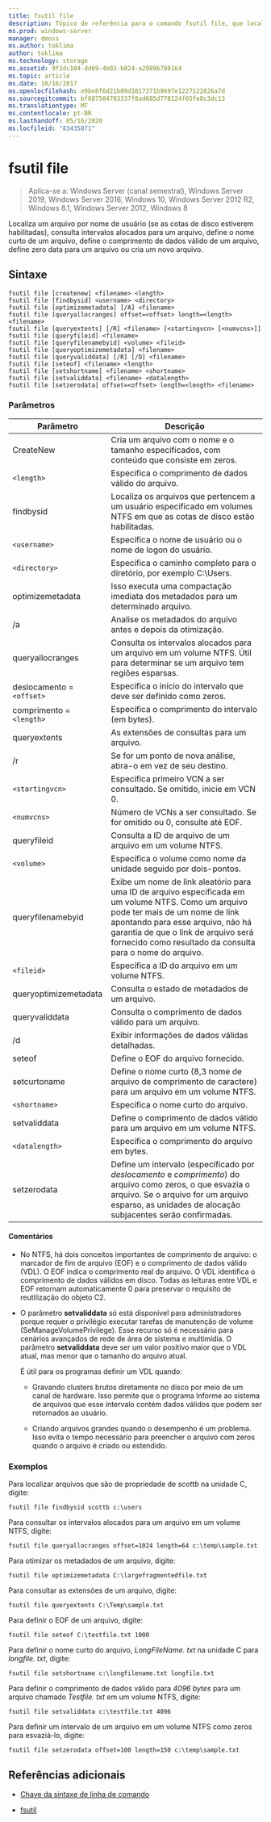 ```yaml
---
title: fsutil file
description: Tópico de referência para o comando fsutil file, que localiza um arquivo por nome de usuário, consulta intervalos alocados para um arquivo, define o nome curto de um arquivo, define o comprimento de dados válido de um arquivo, define zero data para um arquivo ou cria um novo arquivo.
ms.prod: windows-server
manager: dmoss
ms.author: toklima
author: toklima
ms.technology: storage
ms.assetid: 9f3dc104-dd69-4b03-b824-a29896780164
ms.topic: article
ms.date: 10/16/2017
ms.openlocfilehash: e9be8f6d21b89d1017371b9697e1227122826a7d
ms.sourcegitcommit: bf887504703337f8ad685d778124f65fe8c3dc13
ms.translationtype: MT
ms.contentlocale: pt-BR
ms.lasthandoff: 05/16/2020
ms.locfileid: "83435871"
---
```

# <a name="fsutil-file"></a>fsutil file

> Aplica-se a: Windows Server (canal semestral), Windows Server 2019, Windows Server 2016, Windows 10, Windows Server 2012 R2, Windows 8.1, Windows Server 2012, Windows 8

Localiza um arquivo por nome de usuário (se as cotas de disco estiverem habilitadas), consulta intervalos alocados para um arquivo, define o nome curto de um arquivo, define o comprimento de dados válido de um arquivo, define zero data para um arquivo ou cria um novo arquivo.

## <a name="syntax"></a>Sintaxe

```
fsutil file [createnew] <filename> <length>
fsutil file [findbysid] <username> <directory>
fsutil file [optimizemetadata] [/A] <filename>
fsutil file [queryallocranges] offset=<offset> length=<length> <filename>
fsutil file [queryextents] [/R] <filename> [<startingvcn> [<numvcns>]]
fsutil file [queryfileid] <filename>
fsutil file [queryfilenamebyid] <volume> <fileid>
fsutil file [queryoptimizemetadata] <filename>
fsutil file [queryvaliddata] [/R] [/D] <filename>
fsutil file [seteof] <filename> <length>
fsutil file [setshortname] <filename> <shortname>
fsutil file [setvaliddata] <filename> <datalength>
fsutil file [setzerodata] offset=<offset> length=<length> <filename>
```

### <a name="parameters"></a>Parâmetros

| Parâmetro | Descrição |
| --------- | ----------- |
| CreateNew | Cria um arquivo com o nome e o tamanho especificados, com conteúdo que consiste em zeros. |
| `<length>` | Especifica o comprimento de dados válido do arquivo. |
| findbysid | Localiza os arquivos que pertencem a um usuário especificado em volumes NTFS em que as cotas de disco estão habilitadas. |
| `<username>` | Especifica o nome de usuário ou o nome de logon do usuário. |
| `<directory>` | Especifica o caminho completo para o diretório, por exemplo C:\Users. |
| optimizemetadata | Isso executa uma compactação imediata dos metadados para um determinado arquivo. |
| /a | Analise os metadados do arquivo antes e depois da otimização. |
| queryallocranges | Consulta os intervalos alocados para um arquivo em um volume NTFS. Útil para determinar se um arquivo tem regiões esparsas. |
| deslocamento =`<offset>` | Especifica o início do intervalo que deve ser definido como zeros. |
| comprimento =`<length>` | Especifica o comprimento do intervalo (em bytes). |
| queryextents | As extensões de consultas para um arquivo. |
| /r | Se <filename> for um ponto de nova análise, abra-o em vez de seu destino. |
| `<startingvcn>` | Especifica primeiro VCN a ser consultado. Se omitido, inicie em VCN 0. |
| `<numvcns>` | Número de VCNs a ser consultado. Se for omitido ou 0, consulte até EOF. |
| queryfileid | Consulta a ID de arquivo de um arquivo em um volume NTFS. |
| `<volume>` | Especifica o volume como nome da unidade seguido por dois-pontos. |
| queryfilenamebyid | Exibe um nome de link aleatório para uma ID de arquivo especificada em um volume NTFS. Como um arquivo pode ter mais de um nome de link apontando para esse arquivo, não há garantia de que o link de arquivo será fornecido como resultado da consulta para o nome do arquivo. |
| `<fileid>` | Especifica a ID do arquivo em um volume NTFS. |
| queryoptimizemetadata | Consulta o estado de metadados de um arquivo. |
| queryvaliddata | Consulta o comprimento de dados válido para um arquivo. |
| /d | Exibir informações de dados válidas detalhadas. |
| seteof | Define o EOF do arquivo fornecido. |
| setcurtoname | Define o nome curto (8,3 nome de arquivo de comprimento de caractere) para um arquivo em um volume NTFS. |
| `<shortname>` | Especifica o nome curto do arquivo. |
| setvaliddata | Define o comprimento de dados válido para um arquivo em um volume NTFS. |
| `<datalength>` | Especifica o comprimento do arquivo em bytes. |
| setzerodata | Define um intervalo (especificado por *deslocamento* e *comprimento*) do arquivo como zeros, o que esvazia o arquivo. Se o arquivo for um arquivo esparso, as unidades de alocação subjacentes serão confirmadas. |

#### <a name="remarks"></a>Comentários

- No NTFS, há dois conceitos importantes de comprimento de arquivo: o marcador de fim de arquivo (EOF) e o comprimento de dados válido (VDL). O EOF indica o comprimento real do arquivo. O VDL identifica o comprimento de dados válidos em disco. Todas as leituras entre VDL e EOF retornam automaticamente 0 para preservar o requisito de reutilização do objeto C2.

- O parâmetro **setvaliddata** só está disponível para administradores porque requer o privilégio executar tarefas de manutenção de volume (SeManageVolumePrivilege). Esse recurso só é necessário para cenários avançados de rede de área de sistema e multimídia. O parâmetro **setvaliddata** deve ser um valor positivo maior que o VDL atual, mas menor que o tamanho do arquivo atual.

    É útil para os programas definir um VDL quando:

    - Gravando clusters brutos diretamente no disco por meio de um canal de hardware. Isso permite que o programa Informe ao sistema de arquivos que esse intervalo contém dados válidos que podem ser retornados ao usuário.

    - Criando arquivos grandes quando o desempenho é um problema. Isso evita o tempo necessário para preencher o arquivo com zeros quando o arquivo é criado ou estendido.

### <a name="examples"></a>Exemplos

Para localizar arquivos que são de propriedade de *scottb* na unidade C, digite:

```
fsutil file findbysid scottb c:\users
```

Para consultar os intervalos alocados para um arquivo em um volume NTFS, digite:

```
fsutil file queryallocranges offset=1024 length=64 c:\temp\sample.txt
```

Para otimizar os metadados de um arquivo, digite:

```
fsutil file optimizemetadata C:\largefragmentedfile.txt
```

Para consultar as extensões de um arquivo, digite:

```
fsutil file queryextents C:\Temp\sample.txt
```

Para definir o EOF de um arquivo, digite:

```
fsutil file seteof C:\testfile.txt 1000
```

Para definir o nome curto do arquivo, *LongFileName. txt* na unidade C para *longfile. txt*, digite:

```
fsutil file setshortname c:\longfilename.txt longfile.txt
```

Para definir o comprimento de dados válido para *4096 bytes* para um arquivo chamado *Testfile. txt* em um volume NTFS, digite:

```
fsutil file setvaliddata c:\testfile.txt 4096
```

Para definir um intervalo de um arquivo em um volume NTFS como zeros para esvaziá-lo, digite:

```
fsutil file setzerodata offset=100 length=150 c:\temp\sample.txt
```

## <a name="additional-references"></a>Referências adicionais

- [Chave da sintaxe de linha de comando](command-line-syntax-key.md)

- [fsutil](fsutil.md)
